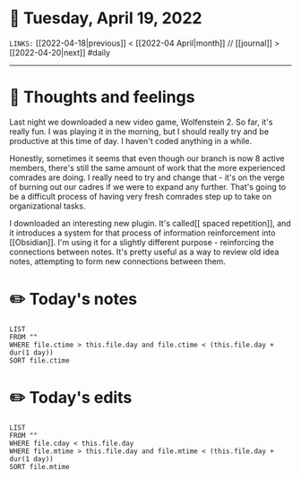 # 📅 Tuesday, April 19, 2022
`LINKS:` [[2022-04-18|previous]] < [[2022-04 April|month]] // [[journal]] > [[2022-04-20|next]] 
#daily

---
# 💭 Thoughts and feelings
Last night we downloaded a new video game, Wolfenstein 2. So far, it's really fun. I was playing it in the morning, but I should really try and be productive at this time of day. I haven't coded anything in a while. 

Honestly, sometimes it seems that even though our branch is now 8 active members, there's still the same amount of work that the more experienced comrades are doing. I really need to try and change that - it's on the verge of burning out our cadres if we were to expand any further. That's going to be a difficult process of having very fresh comrades step up to take on organizational tasks. 

I downloaded an interesting new plugin. It's called[[ spaced repetition]], and it introduces a system for that process of information reinforcement into [[Obsidian]]. I'm using it for a slightly different purpose - reinforcing the connections between notes. It's pretty useful as a way to review old idea notes, attempting to form new connections between them. 

# ✏️ Today's notes
```dataview
LIST 
FROM ""
WHERE file.ctime > this.file.day and file.ctime < (this.file.day + dur(1 day))
SORT file.ctime
```
# ✏️ Today's edits
```dataview
LIST
FROM ""
WHERE file.cday < this.file.day
WHERE file.mtime > this.file.day and file.mtime < (this.file.day + dur(1 day))
SORT file.mtime
```